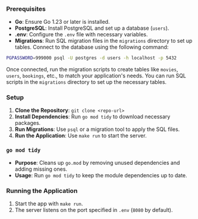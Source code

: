### Prerequisites
- **Go**: Ensure Go 1.23 or later is installed.
- **PostgreSQL**: Install PostgreSQL and set up a database (`users`).
- **.env**: Configure the `.env` file with necessary variables.
- **Migrations**: Run SQL migration files in the `migrations` directory to set up tables. Connect to the database using the following command:

```bash
PGPASSWORD=999000 psql -U postgres -d users -h localhost -p 5432
```

Once connected, run the migration scripts to create tables like `movies`, `users`, `bookings`, etc., to match your application's needs. You can run SQL scripts in the `migrations` directory to set up the necessary tables.

### Setup
1. **Clone the Repository**: `git clone <repo-url>`
2. **Install Dependencies**: Run `go mod tidy` to download necessary packages.
3. **Run Migrations**: Use `psql` or a migration tool to apply the SQL files.
4. **Run the Application**: Use `make run` to start the server.

### `go mod tidy`
- **Purpose**: Cleans up `go.mod` by removing unused dependencies and adding missing ones.
- **Usage**: Run `go mod tidy` to keep the module dependencies up to date.

### Running the Application
1. Start the app with `make run`.
2. The server listens on the port specified in `.env` (`8080` by default).
